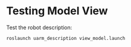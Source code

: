 # Testing Model View

Test the robot description:

    roslaunch uarm_description view_model.launch

